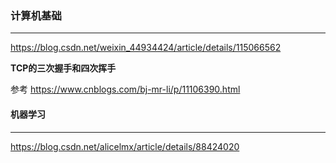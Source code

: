 ### 计算机基础 ###

---



https://blog.csdn.net/weixin_44934424/article/details/115066562



**TCP的三次握手和四次挥手**

参考 https://www.cnblogs.com/bj-mr-li/p/11106390.html



#### 机器学习 ####

---

https://blog.csdn.net/alicelmx/article/details/88424020

